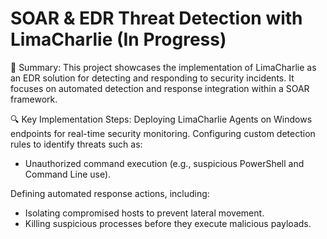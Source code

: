 #  SOAR & EDR Threat Detection with LimaCharlie (In Progress)

📝 Summary:
This project showcases the implementation of LimaCharlie as an EDR solution for detecting and responding to security incidents. It focuses on automated detection and response integration within a SOAR framework.


🔍 Key Implementation Steps:
Deploying LimaCharlie Agents on Windows endpoints for real-time security monitoring.
Configuring custom detection rules to identify threats such as:
- Unauthorized command execution (e.g., suspicious PowerShell and Command Line use).

Defining automated response actions, including:
- 	Isolating compromised hosts to prevent lateral movement.
- Killing suspicious processes before they execute malicious payloads.

  
